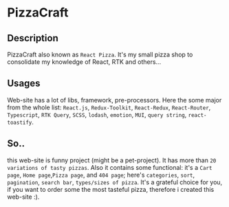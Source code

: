 # PizzaCraft

## Description

PizzaCraft also known as `React Pizza`. It's my small pizza shop to consolidate my knowledge of React, RTK and others...

## Usages

Web-site has a lot of libs, framework, pre-processors. Here the some major from the whole list: `React.js`, `Redux-Toolkit`, `React-Redux`, `React-Router`, `Typescript`, `RTK Query`, `SCSS`, `lodash`, `emotion`, `MUI`, `query string`, `react-toastify`.

## So..

this web-site is funny project (might be a pet-project). It has more than `20 variations of tasty pizzas`.
Also it contains some functional: it's a `Cart page`, `Home page`,`Pizza page`, and `404 page`; here's `categories`, `sort`, `pagination`, `search bar`, `types/sizes of pizza`. It's a grateful choice for you, if you want to order some the most tasteful pizza, therefore i created this web-site :).
